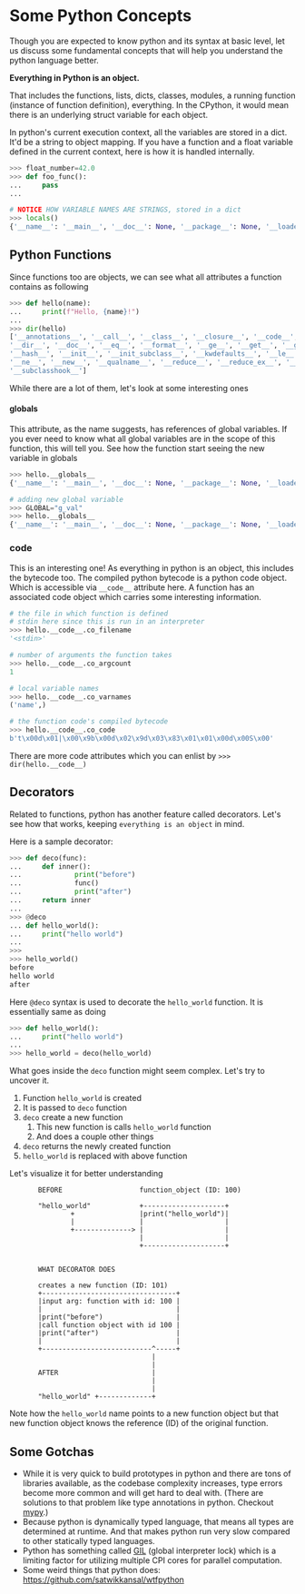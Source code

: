 # Some Python Concepts

Though you are expected to know python and its syntax at basic level, let us discuss some fundamental concepts that will help you understand the python language better.

**Everything in Python is an object.**

That includes the functions, lists, dicts, classes, modules, a running function (instance of function definition), everything. In the CPython, it would mean there is an underlying struct variable for each object.

In python's current execution context, all the variables are stored in a dict. It'd be a string to object mapping. If you have a function and a float variable defined in the current context, here is how it is handled internally.

```python
>>> float_number=42.0
>>> def foo_func():
...     pass
...

# NOTICE HOW VARIABLE NAMES ARE STRINGS, stored in a dict
>>> locals()
{'__name__': '__main__', '__doc__': None, '__package__': None, '__loader__': <class '_frozen_importlib.BuiltinImporter'>, '__spec__': None, '__annotations__': {}, '__builtins__': <module 'builtins' (built-in)>, 'float_number': 42.0, 'foo_func': <function foo_func at 0x1055847a0>}
```

## Python Functions

Since functions too are objects, we can see what all attributes a function contains as following

```python
>>> def hello(name):
...     print(f"Hello, {name}!")
...
>>> dir(hello)
['__annotations__', '__call__', '__class__', '__closure__', '__code__', '__defaults__', '__delattr__', '__dict__',
'__dir__', '__doc__', '__eq__', '__format__', '__ge__', '__get__', '__getattribute__', '__globals__', '__gt__',
'__hash__', '__init__', '__init_subclass__', '__kwdefaults__', '__le__', '__lt__', '__module__', '__name__',
'__ne__', '__new__', '__qualname__', '__reduce__', '__reduce_ex__', '__repr__', '__setattr__', '__sizeof__', '__str__',
'__subclasshook__']
```

While there are a lot of them, let's look at some interesting ones

#### __globals__

This attribute, as the name suggests, has references of global variables. If you ever need to know what all global variables are in the scope of this function, this will tell you. See how the function start seeing the new variable in globals

```python
>>> hello.__globals__
{'__name__': '__main__', '__doc__': None, '__package__': None, '__loader__': <class '_frozen_importlib.BuiltinImporter'>, '__spec__': None, '__annotations__': {}, '__builtins__': <module 'builtins' (built-in)>, 'hello': <function hello at 0x7fe4e82554c0>}

# adding new global variable
>>> GLOBAL="g_val"
>>> hello.__globals__
{'__name__': '__main__', '__doc__': None, '__package__': None, '__loader__': <class '_frozen_importlib.BuiltinImporter'>, '__spec__': None, '__annotations__': {}, '__builtins__': <module 'builtins' (built-in)>, 'hello': <function hello at 0x7fe4e82554c0>, 'GLOBAL': 'g_val'}
```

### __code__

This is an interesting one! As everything in python is an object, this includes the bytecode too. The compiled python bytecode is a python code object. Which is accessible via `__code__` attribute here. A function has an associated code object which carries some interesting information.

```python
# the file in which function is defined
# stdin here since this is run in an interpreter
>>> hello.__code__.co_filename
'<stdin>'

# number of arguments the function takes
>>> hello.__code__.co_argcount
1

# local variable names
>>> hello.__code__.co_varnames
('name',)

# the function code's compiled bytecode
>>> hello.__code__.co_code
b't\x00d\x01|\x00\x9b\x00d\x02\x9d\x03\x83\x01\x01\x00d\x00S\x00'
```

There are more code attributes which you can enlist by `>>> dir(hello.__code__)`

## Decorators

Related to functions, python has another feature called decorators. Let's see how that works, keeping  `everything is an object` in mind.

Here is a sample decorator:

```python
>>> def deco(func):
...     def inner():
...             print("before")
...             func()
...             print("after")
...     return inner
...
>>> @deco
... def hello_world():
...     print("hello world")
...
>>>
>>> hello_world()
before
hello world
after
```

Here `@deco` syntax is used to decorate the `hello_world` function. It is essentially same as doing

```python
>>> def hello_world():
...     print("hello world")
...
>>> hello_world = deco(hello_world)
```

What goes inside the `deco` function might seem complex. Let's try to uncover it.

1. Function `hello_world` is created
2. It is passed to `deco` function
3. `deco` create a new function
      1. This new function is calls `hello_world` function
      2. And does a couple other things
4. `deco` returns the newly created function
5. `hello_world` is replaced with above function

Let's visualize it for better understanding

```text
       BEFORE                   function_object (ID: 100)

       "hello_world"            +--------------------+
               +                |print("hello_world")|
               |                |                    |
               +--------------> |                    |
                                |                    |
                                +--------------------+


       WHAT DECORATOR DOES

       creates a new function (ID: 101)
       +---------------------------------+
       |input arg: function with id: 100 |
       |                                 |
       |print("before")                  |
       |call function object with id 100 |
       |print("after")                   |
       |                                 |
       +---------------------------^-----+
                                   |
                                   |
       AFTER                       |
                                   |
                                   |
       "hello_world" +-------------+
```

Note how the `hello_world` name points to a new function object but that new function object knows the reference (ID) of the original function.

## Some Gotchas

- While it is very quick to build prototypes in python and there are tons of libraries available, as the codebase complexity increases, type errors become more common and will get hard to deal with. (There are solutions to that problem like type annotations in python. Checkout [mypy](http://mypy-lang.org/).)
- Because python is dynamically typed language, that means all types are determined at runtime. And that makes python run very slow compared to other statically typed languages.
- Python has something called [GIL](https://www.dabeaz.com/python/UnderstandingGIL.pdf) (global interpreter lock) which is a limiting factor for utilizing multiple CPI cores for parallel computation.
- Some weird things that python does: https://github.com/satwikkansal/wtfpython
